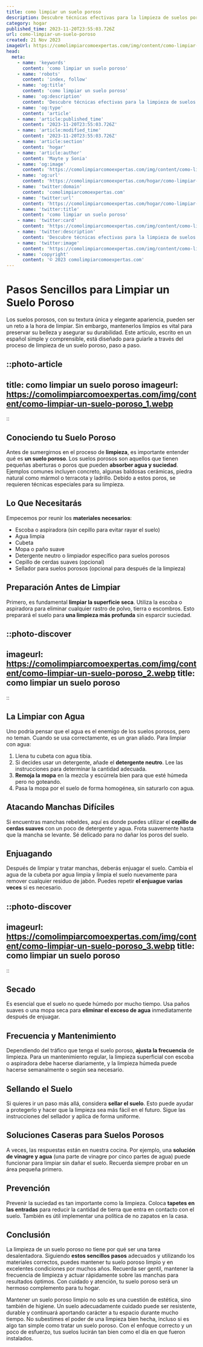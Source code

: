 ```yaml
---
title: como limpiar un suelo poroso
description: Descubre técnicas efectivas para la limpieza de suelos porosos. Protege y mantén su belleza natural con nuestros consejos prácticos y sencillos.
category: hogar
published_time: 2023-11-20T23:55:03.726Z
url: como-limpiar-un-suelo-poroso
created: 21 Nov 2023
imageUrl: https://comolimpiarcomoexpertas.com/img/content/como-limpiar-un-suelo-poroso_1.webp
head:
  meta:
    - name: 'keywords'
      content: 'como limpiar un suelo poroso'
    - name: 'robots'
      content: 'index, follow'
    - name: 'og:title'
      content: 'como limpiar un suelo poroso'
    - name: 'og:description'
      content: 'Descubre técnicas efectivas para la limpieza de suelos porosos. Protege y mantén su belleza natural con nuestros consejos prácticos y sencillos.'
    - name: 'og:type'
      content: 'article'
    - name: 'article:published_time'
      content: '2023-11-20T23:55:03.726Z'
    - name: 'article:modified_time'
      content: '2023-11-20T23:55:03.726Z'
    - name: 'article:section'
      content: 'hogar'
    - name: 'article:author'
      content: 'Mayte y Sonia'
    - name: 'og:image'
      content: 'https://comolimpiarcomoexpertas.com/img/content/como-limpiar-un-suelo-poroso_3.webp'
    - name: 'og:url'
      content: 'https://comolimpiarcomoexpertas.com/hogar/como-limpiar-un-suelo-poroso'
    - name: 'twitter:domain'
      content: 'comolimpiarcomoexpertas.com'
    - name: 'twitter:url'
      content: 'https://comolimpiarcomoexpertas.com/hogar/como-limpiar-un-suelo-poroso'
    - name: 'twitter:title'
      content: 'como limpiar un suelo poroso'
    - name: 'twitter:card'
      content: 'https://comolimpiarcomoexpertas.com/img/content/como-limpiar-un-suelo-poroso_3.webp'
    - name: 'twitter:description'
      content: 'Descubre técnicas efectivas para la limpieza de suelos porosos. Protege y mantén su belleza natural con nuestros consejos prácticos y sencillos.'
    - name: 'twitter:image'
      content: 'https://comolimpiarcomoexpertas.com/img/content/como-limpiar-un-suelo-poroso_3.webp'
    - name: 'copyright'
      content: '© 2023 comolimpiarcomoexpertas.com'
---
```

# Pasos Sencillos para Limpiar un Suelo Poroso

Los suelos porosos, con su textura única y elegante apariencia, pueden ser un reto a la hora de limpiar. Sin embargo, mantenerlos limpios es vital para preservar su belleza y asegurar su durabilidad. Este artículo, escrito en un español simple y comprensible, está diseñado para guiarle a través del proceso de limpieza de un suelo poroso, paso a paso.

::photo-article
---
title: como limpiar un suelo poroso
imageurl: https://comolimpiarcomoexpertas.com/img/content/como-limpiar-un-suelo-poroso_1.webp
---
::

## **Conociendo tu Suelo Poroso**

Antes de sumergirnos en el proceso de **limpieza**, es importante entender qué es **un suelo poroso**. Los suelos porosos son aquellos que tienen pequeñas aberturas o poros que pueden **absorber agua y suciedad**. Ejemplos comunes incluyen concreto, algunas baldosas cerámicas, piedra natural como mármol o terracota y ladrillo. Debido a estos poros, se requieren técnicas especiales para su limpieza.

## **Lo Que Necesitarás**

Empecemos por reunir los **materiales necesarios**:

- Escoba o aspiradora (sin cepillo para evitar rayar el suelo)
- Agua limpia
- Cubeta
- Mopa o paño suave
- Detergente neutro o limpiador específico para suelos porosos
- Cepillo de cerdas suaves (opcional)
- Sellador para suelos porosos (opcional para después de la limpieza)

## **Preparación Antes de Limpiar**

Primero, es fundamental **limpiar la superficie seca**. Utiliza la escoba o aspiradora para eliminar cualquier rastro de polvo, tierra o escombros. Esto preparará el suelo para **una limpieza más profunda** sin esparcir suciedad.


::photo-discover
---
imageurl: https://comolimpiarcomoexpertas.com/img/content/como-limpiar-un-suelo-poroso_2.webp
title: como limpiar un suelo poroso
---
::

## **La Limpiar con Agua**

Uno podría pensar que el agua es el enemigo de los suelos porosos, pero no teman. Cuando se usa correctamente, es un gran aliado. Para limpiar con agua:

1. Llena tu cubeta con agua tibia.
2. Si decides usar un detergente, añade el **detergente neutro**. Lee las instrucciones para determinar la cantidad adecuada.
3. **Remoja la mopa** en la mezcla y escúrrela bien para que esté húmeda pero no goteando.
4. Pasa la mopa por el suelo de forma homogénea, sin saturarlo con agua.

## **Atacando Manchas Difíciles**

Si encuentras manchas rebeldes, aquí es donde puedes utilizar el **cepillo de cerdas suaves** con un poco de detergente y agua. Frota suavemente hasta que la mancha se levante. Sé delicado para no dañar los poros del suelo.

## **Enjuagando**

Después de limpiar y tratar manchas, deberás enjuagar el suelo. Cambia el agua de la cubeta por agua limpia y limpia el suelo nuevamente para remover cualquier residuo de jabón. Puedes repetir **el enjuague varias veces** si es necesario.


::photo-discover
---
imageurl: https://comolimpiarcomoexpertas.com/img/content/como-limpiar-un-suelo-poroso_3.webp
title: como limpiar un suelo poroso
---
::

## **Secado**

Es esencial que el suelo no quede húmedo por mucho tiempo. Usa paños suaves o una mopa seca para **eliminar el exceso de agua** inmediatamente después de enjuagar.

## **Frecuencia y Mantenimiento**

Dependiendo del tráfico que tenga el suelo poroso, **ajusta la frecuencia** de limpieza. Para un mantenimiento regular, la limpieza superficial con escoba o aspiradora debe hacerse diariamente, y la limpieza húmeda puede hacerse semanalmente o según sea necesario.

## **Sellando el Suelo**

Si quieres ir un paso más allá, considera **sellar el suelo**. Esto puede ayudar a protegerlo y hacer que la limpieza sea más fácil en el futuro. Sigue las instrucciones del sellador y aplica de forma uniforme.

## **Soluciones Caseras para Suelos Porosos**

A veces, las respuestas están en nuestra cocina. Por ejemplo, una **solución de vinagre y agua** (una parte de vinagre por cinco partes de agua) puede funcionar para limpiar sin dañar el suelo. Recuerda siempre probar en un área pequeña primero.

## **Prevención**

Prevenir la suciedad es tan importante como la limpieza. Coloca **tapetes en las entradas** para reducir la cantidad de tierra que entra en contacto con el suelo. También es útil implementar una política de no zapatos en la casa.

## **Conclusión**

La limpieza de un suelo poroso no tiene por qué ser una tarea desalentadora. Siguiendo **estos sencillos pasos** adecuados y utilizando los materiales correctos, puedes mantener tu suelo poroso limpio y en excelentes condiciones por muchos años. Recuerda ser gentil, mantener la frecuencia de limpieza y actuar rápidamente sobre las manchas para resultados óptimos. Con cuidado y atención, tu suelo poroso será un hermoso complemento para tu hogar.

Mantener un suelo poroso limpio no solo es una cuestión de estética, sino también de higiene. Un suelo adecuadamente cuidado puede ser resistente, durable y continuará aportando carácter a tu espacio durante mucho tiempo. No subestimes el poder de una limpieza bien hecha, incluso si es algo tan simple como tratar un suelo poroso. Con el enfoque correcto y un poco de esfuerzo, tus suelos lucirán tan bien como el día en que fueron instalados.